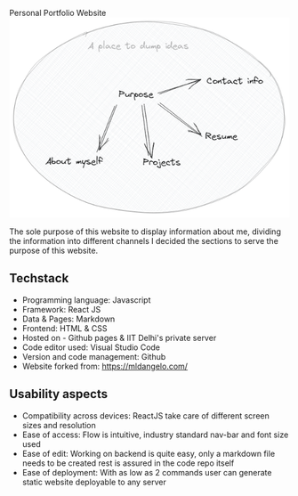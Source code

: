 Personal Portfolio Website
![Ideation](/images/projects/purpose.png)

The sole purpose of this website to display information about me, dividing the information into different channels I decided the sections to serve the purpose of this website.

## Techstack

- Programming language: Javascript
- Framework: React JS
- Data & Pages: Markdown 
- Frontend: HTML & CSS 
- Hosted on - Github pages & IIT Delhi's private server
- Code editor used: Visual Studio Code
- Version and code management: Github
- Website forked from: https://mldangelo.com/

## Usability aspects
- Compatibility across devices: ReactJS take care of different screen sizes and resolution
- Ease of access: Flow is intuitive, industry standard nav-bar and font size used
- Ease of edit: Working on backend is quite easy, only a markdown file needs to be created rest is assured in the code repo itself
- Ease of deployment: With as low as 2 commands user can generate static website deployable to any server
